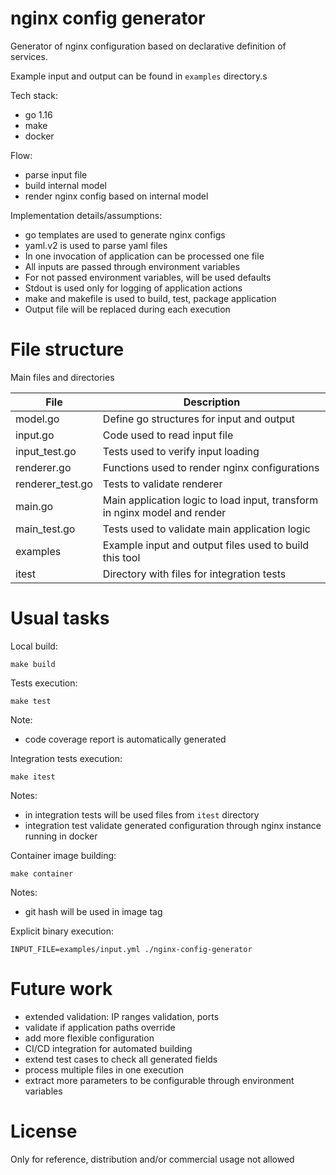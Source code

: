 # nginx config generator

Generator of nginx configuration based on declarative definition of services.

Example input and output can be found in `examples` directory.s

Tech stack:
 * go 1.16
 * make
 * docker

Flow:
 * parse input file
 * build internal model
 * render nginx config based on internal model

Implementation details/assumptions:
 * go templates are used to generate nginx configs
 * yaml.v2 is used to parse yaml files
 * In one invocation of application can be processed one file
 * All inputs are passed through environment variables
 * For not passed environment variables, will be used defaults
 * Stdout is used only for logging of application actions
 * make and makefile is used to build, test, package application
 * Output file will be replaced during each execution

# File structure

Main files and directories

| File             | Description                                                              |
|------------------|--------------------------------------------------------------------------|
| model.go         | Define go structures for input and output                                |
| input.go         | Code used to read input file                                             |
| input_test.go    | Tests used to verify input loading                                       |
| renderer.go      | Functions used to render nginx configurations                            |
| renderer_test.go | Tests to validate renderer                                               |
| main.go          | Main application logic to load input, transform in nginx model and render|
| main_test.go     | Tests used to validate main application logic                            | 
| examples         | Example input and output files used to build this tool                   |
| itest            | Directory with files for integration tests                               |

# Usual tasks

Local build:

```
make build
```

Tests execution:
```
make test
```

Note:
 * code coverage report is automatically generated

Integration tests execution:
```
make itest
```
Notes:
 * in integration tests will be used files from `itest` directory
 * integration test validate generated configuration through nginx instance running in docker

Container image building:
```
make container
```
Notes:
 * git hash will be used in image tag

Explicit binary execution:
```
INPUT_FILE=examples/input.yml ./nginx-config-generator  
```

# Future work

 * extended validation: IP ranges validation, ports
 * validate if application paths override
 * add more flexible configuration
 * CI/CD integration for automated building
 * extend test cases to check all generated fields
 * process multiple files in one execution
 * extract more parameters to be configurable through environment variables

# License

Only for reference, distribution and/or commercial usage not allowed
